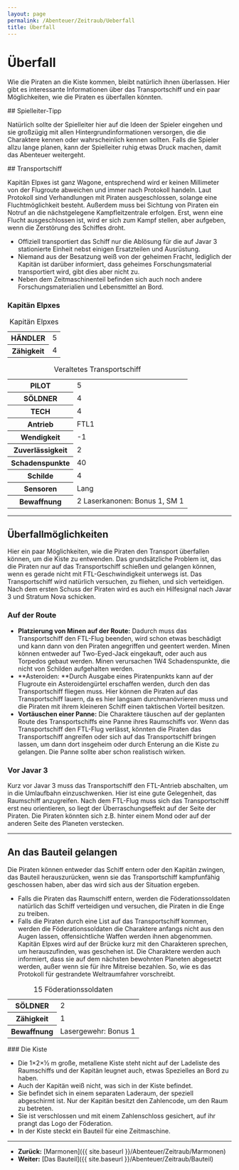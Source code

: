 ```yaml
---
layout: page
permalink: /Abenteuer/Zeitraub/Ueberfall
title: Überfall
---
```


# Überfall

Wie die Piraten an die Kiste kommen, bleibt natürlich ihnen überlassen. Hier gibt es interessante Informationen über das Transportschiff und ein paar Möglichkeiten, wie die Piraten es überfallen könnten.

<div class="hinweis">
## Spielleiter-Tipp

Natürlich sollte der Spielleiter hier auf die Ideen der Spieler eingehen und sie großzügig mit allen Hintergrundinformationen versorgen, die die Charaktere kennen oder wahrscheinlich kennen sollten. Falls die Spieler allzu lange planen, kann der Spielleiter ruhig etwas Druck machen, damit das Abenteuer weitergeht.

</div>
## Transportschiff

Kapitän Elpxes ist ganz Wagone, entsprechend wird er keinen Millimeter von der Flugroute abweichen und immer nach Protokoll handeln. Laut Protokoll sind Verhandlungen mit Piraten ausgeschlossen, solange eine Fluchtmöglichkeit besteht. Außerdem muss bei Sichtung von Piraten ein Notruf an die nächstgelegene Kampfleitzentrale erfolgen. Erst, wenn eine Flucht ausgeschlossen ist, wird er sich zum Kampf stellen, aber aufgeben, wenn die Zerstörung des Schiffes droht.

- Offiziell transportiert das Schiff nur die Ablösung für die auf Javar 3 stationierte Einheit nebst einigen Ersatzteilen und Ausrüstung.
- Niemand aus der Besatzung weiß von der geheimen Fracht, lediglich der Kapitän ist darüber informiert, dass geheimes Forschungsmaterial transportiert wird, gibt dies aber nicht zu.
- Neben dem Zeitmaschinenteil befinden sich auch noch andere Forschungsmaterialien und Lebensmittel an Bord.

### Kapitän Elpxes

<table>
<caption>Kapitän Elpxes</caption>
<tbody>
<tr><th>HÄNDLER</th><td>5</td></tr>
<tr><th>Zähigkeit</th><td>4</td></tr>
</tbody>
</table>
<table>
<caption>Veraltetes Transportschiff</caption>
<tbody>
<tr><th>PILOT</th><td>5</td></tr>
<tr><th>SÖLDNER</th><td>4</td></tr>
<tr><th>TECH</th><td>4</td></tr>
<tr><th>Antrieb</th><td>FTL1</td></tr>
<tr><th>Wendigkeit</th><td>-1</td></tr>
<tr><th>Zuverlässigkeit</th><td>2</td></tr>
<tr><th>Schadenspunkte</th><td>40</td></tr>
<tr><th>Schilde</th><td>4</td></tr>
<tr><th>Sensoren</th><td>Lang</td></tr>
<tr><th>Bewaffnung</th><td>2 Laserkanonen: Bonus 1, SM 1</td></tr>
</tbody>
</table>

***
## Überfallmöglichkeiten

Hier ein paar Möglichkeiten, wie die Piraten den Transport überfallen können, um die Kiste zu entwenden. Das grundsätzliche Problem ist, das die Piraten nur auf das Transportschiff schießen und gelangen können, wenn es gerade nicht mit FTL-Geschwindigkeit unterwegs ist. Das Transportschiff wird natürlich versuchen, zu fliehen, und sich verteidigen. Nach dem ersten Schuss der Piraten wird es auch ein Hilfesignal nach Javar 3 und Stratum Nova schicken.

### Auf der Route

- **Platzierung von Minen auf der Route:** Dadurch muss das Transportschiff den FTL-Flug beenden, wird schon etwas beschädigt und kann dann von den Piraten angegriffen und geentert werden. Minen können entweder auf Two-Eyed-Jack eingekauft, oder auch aus Torpedos gebaut werden. Minen verursachen 1W4 Schadenspunkte, die nicht von Schilden aufgehalten werden.
- **Asteroiden: **Durch Ausgabe eines Piratenpunkts kann auf der Flugroute ein Asteroidengürtel erschaffen werden, durch den das Transportschiff fliegen muss. Hier können die Piraten auf das Transportschiff lauern, da es hier langsam durchmanövrieren muss und die Piraten mit ihrem kleineren Schiff einen taktischen Vorteil besitzen.
- **Vortäuschen einer Panne:** Die Charaktere täuschen auf der geplanten Route des Transportschiffs eine Panne ihres Raumschiffs vor. Wenn das Transportschiff den FTL-Flug verlässt, könnten die Piraten das Transportschiff angreifen oder sich auf das Transportschiff bringen lassen, um dann dort insgeheim oder durch Enterung an die Kiste zu gelangen. Die Panne sollte aber schon realistisch wirken.

### Vor Javar 3

Kurz vor Javar 3 muss das Transportschiff den FTL-Antrieb abschalten, um in die Umlaufbahn einzuschwenken. Hier ist eine gute Gelegenheit, das Raumschiff anzugreifen. Nach dem FTL-Flug muss sich das Transportschiff erst neu orientieren, so liegt der Überraschungseffekt auf der Seite der Piraten. Die Piraten könnten sich z.B. hinter einem Mond oder auf der anderen Seite des Planeten verstecken.


***
## An das Bauteil gelangen

Die Piraten können entweder das Schiff entern oder den Kapitän zwingen, das Bauteil herauszurücken, wenn sie das Transportschiff kampfunfähig geschossen haben, aber das wird sich aus der Situation ergeben.

- Falls die Piraten das Raumschiff entern, werden die Föderationssoldaten natürlich das Schiff verteidigen und versuchen, die Piraten in die Enge zu treiben.
- Falls die Piraten durch eine List auf das Transportschiff kommen, werden die Föderationssoldaten die Charaktere anfangs nicht aus den Augen lassen, offensichtliche Waffen werden ihnen abgenommen. Kapitän Elpxes wird auf der Brücke kurz mit den Charakteren sprechen, um herauszufinden, was geschehen ist. Die Charaktere werden auch informiert, dass sie auf dem nächsten bewohnten Planeten abgesetzt werden, außer wenn sie für ihre Mitreise bezahlen. So, wie es das Protokoll für gestrandete Weltraumfahrer vorschreibt.

<table>
<caption>15 Föderationssoldaten</caption>
<tbody>
<tr><th>SÖLDNER</th><td>2</td></tr>
<tr><th>Zähigkeit</th><td>1</td></tr>
<tr><th>Bewaffnung</th><td>Lasergewehr: Bonus 1</td></tr>
</tbody>
</table>
### Die Kiste

- Die 1×2×&frac12; m große, metallene Kiste steht nicht auf der Ladeliste des Raumschiffs und der Kapitän leugnet auch, etwas Spezielles an Bord zu haben.
- Auch der Kapitän weiß nicht, was sich in der Kiste befindet.
- Sie befindet sich in einem separaten Laderaum, der speziell abgeschirmt ist. Nur der Kapitän besitzt den Zahlencode, um den Raum zu betreten.
- Sie ist verschlossen und mit einem Zahlenschloss gesichert, auf ihr prangt das Logo der Föderation.
- In der Kiste steckt ein Bauteil für eine Zeitmaschine.


***
- **Zurück:** [Marmonen]({{ site.baseurl }}/Abenteuer/Zeitraub/Marmonen)
- **Weiter:** [Das Bauteil]({{ site.baseurl }}/Abenteuer/Zeitraub/Bauteil)

